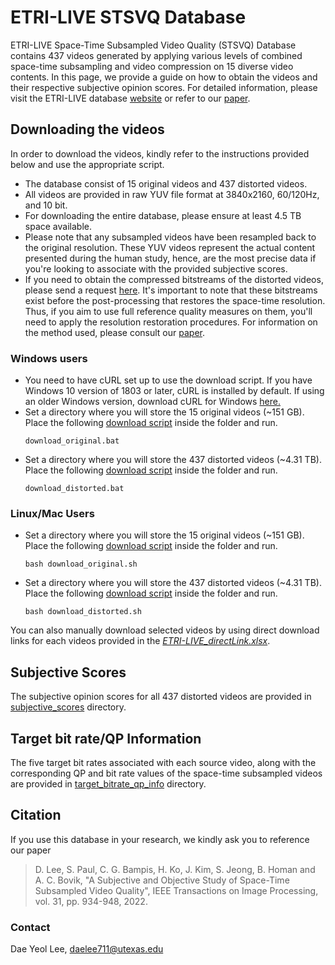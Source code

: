 # ETRI-LIVE STSVQ Database
ETRI-LIVE Space-Time Subsampled Video Quality (STSVQ) Database contains 437 videos generated by applying various levels of combined space-time subsampling and video compression on 15 diverse video contents. In this page, we provide a guide on how to obtain the videos and their respective subjective opinion scores. For detailed information, please visit the ETRI-LIVE database [website](https://live.ece.utexas.edu/research/ETRI-LIVE_STSVQ/index.html) or refer to our [paper](https://ieeexplore.ieee.org/abstract/document/9665209).

## Downloading the videos
In order to download the videos, kindly refer to the instructions provided below and use the appropriate script.
* The database consist of 15 original videos and 437 distorted videos. 
* All videos are provided in raw YUV file format at 3840x2160, 60/120Hz, and 10 bit. 
* For downloading the entire database, please ensure at least 4.5 TB space available.
* Please note that any subsampled videos have been resampled back to the original resolution. These YUV videos represent the actual content presented during the human study, hence, are the most precise data if you're looking to associate with the provided subjective scores.
* If you need to obtain the compressed bitstreams of the distorted videos, please send a request [here](mailto:daelee711@utexas.edu). It's important to note that these bitstreams exist before the post-processing that restores the space-time resolution. Thus, if you aim to use full reference quality measures on them, you'll need to apply the resolution restoration procedures. For information on the method used, please consult our [paper](https://ieeexplore.ieee.org/abstract/document/9665209).

### Windows users
* You need to have cURL set up to use the download script. If you have Windows 10 version of 1803 or later, cURL is installed by default. If using an older Windows version, download cURL for Windows [here.](https://curl.haxx.se/download.html)  
* Set a directory where you will store the 15 original videos (~151 GB). Place the following [download script](./download_original.bat) inside the folder and run. 
	```
	download_original.bat
	```
* Set a directory where you will store the 437 distorted videos (~4.31 TB). Place the following [download script](./download_distorted.bat) inside the folder and run. 
	```
	download_distorted.bat
	```

### Linux/Mac Users
* Set a directory where you will store the 15 original videos (~151 GB). Place the following [download script](./download_original.sh) inside the folder and run. 
	```
	bash download_original.sh
	```
* Set a directory where you will store the 437 distorted videos (~4.31 TB). Place the following [download script](./download_distorted.sh) inside the folder and run. 
	```
	bash download_distorted.sh
	```

You can also manually download selected videos by using direct download links for each videos provided in the [*ETRI-LIVE_directLink.xlsx*](./ETRI-LIVE_directLink.xlsx).
  


## Subjective Scores
The subjective opinion scores for all 437 distorted videos are provided in [subjective_scores](/subjective_scores) directory.

## Target bit rate/QP Information
The five target bit rates associated with each source video, along with the corresponding QP and bit rate values of the space-time subsampled videos are provided in [target_bitrate_qp_info](/target_bitrate_qp_info) directory.

## Citation
If you use this database in your research, we kindly ask you to reference our paper

>D. Lee, S. Paul, C. G. Bampis, H. Ko, J. Kim, S. Jeong, B. Homan and A. C. Bovik, "A Subjective and Objective Study of Space-Time Subsampled Video Quality", IEEE Transactions on Image Processing, vol. 31, pp. 934-948, 2022. 


### Contact
Dae Yeol Lee, daelee711@utexas.edu
